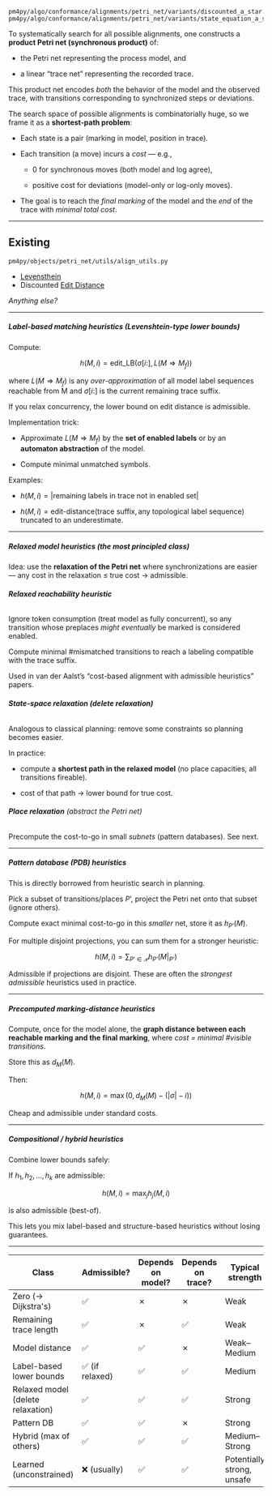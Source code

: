 ```
pm4py/algo/conformance/alignments/petri_net/variants/discounted_a_star.py
pm4py/algo/conformance/alignments/petri_net/variants/state_equation_a_star.py
```

To systematically search for all possible alignments, one constructs a **product Petri net (synchronous product)** of:

- the Petri net representing the process model, and
    
- a linear “trace net” representing the recorded trace.

This product net encodes _both_ the behavior of the model and the observed trace, with transitions corresponding to synchronized steps or deviations.

The search space of possible alignments is combinatorially huge, so we frame it as a **shortest-path problem**:

- Each state is a pair (marking in model, position in trace).
    
- Each transition (a move) incurs a _cost_ — e.g.,
    
    - 0 for synchronous moves (both model and log agree),
        
    - positive cost for deviations (model-only or log-only moves).
    
- The goal is to reach the _final marking_ of the model and the _end_ of the trace with _minimal total cost_.

---
## Existing

```
pm4py/objects/petri_net/utils/align_utils.py
```

- [Levensthein](https://en.wikipedia.org/wiki/Levenshtein_distance)
- Discounted [Edit Distance](https://en.wikipedia.org/wiki/Edit_distance)

_Anything else?_

---
##### **Label-based matching heuristics (Levenshtein-type lower bounds)**

Compute:

$$h(M,i) = \text{edit\_LB}(\sigma[i:], L(M \Rightarrow M_f))$$

where $L(M \Rightarrow M_f)$ is any _over-approximation_ of all model label sequences reachable from M and $\sigma[i:]$ is the current remaining trace suffix.

If you relax concurrency, the lower bound on edit distance is admissible.

Implementation trick:

- Approximate $L(M \Rightarrow M_f)$ by the **set of enabled labels** or by an **automaton abstraction** of the model.
    
- Compute minimal unmatched symbols.

Examples:

- $h(M,i) = |\text{remaining labels in trace not in enabled set}|$
    
- $h(M,i) = \text{edit-distance}(\text{trace suffix}, \text{any topological label sequence})$ truncated to an underestimate.

---
##### **Relaxed model heuristics** (the most principled class)

Idea: use the **relaxation of the Petri net** where synchronizations are easier — any cost in the relaxation ≤ true cost → admissible.
###### **Relaxed reachability heuristic**

Ignore token consumption (treat model as fully concurrent), so any transition whose preplaces _might eventually_ be marked is considered enabled.

Compute minimal \#mismatched transitions to reach a labeling compatible with the trace suffix.

Used in van der Aalst’s “cost-based alignment with admissible heuristics” papers.
###### **State-space relaxation (delete relaxation)**

Analogous to classical planning: remove some constraints so planning becomes easier.

In practice:

- compute a **shortest path in the relaxed model** (no place capacities, all transitions fireable).
    
- cost of that path → lower bound for true cost.
###### **Place relaxation** (abstract the Petri net)

Precompute the cost-to-go in small _subnets_ (pattern databases). See next.

---
##### **Pattern database (PDB) heuristics**

This is directly borrowed from heuristic search in planning.

Pick a subset of transitions/places $P’$, project the Petri net onto that subset (ignore others).

Compute exact minimal cost-to-go in this _smaller_ net, store it as $h_{P’}(M)$.

For multiple disjoint projections, you can sum them for a stronger heuristic:

$$h(M,i) = \sum_{P’ \in \mathcal{P}} h_{P’}(M|_{P’})$$

Admissible if projections are disjoint.
These are often the _strongest admissible_ heuristics used in practice.

---
##### **Precomputed marking-distance heuristics**

Compute, once for the model alone, the **graph distance between each reachable marking and the final marking**, where
*cost = minimal \#visible transitions*.

Store this as $d_M(M)$.

Then:

$$h(M,i) = \max(0, d_M(M) - (|\sigma| - i))$$

Cheap and admissible under standard costs.

---
##### **Compositional / hybrid heuristics**

Combine lower bounds safely:

If $h_1, h_2, …, h_k$ are admissible:

$$h(M,i) = \max_j h_j(M,i)$$

is also admissible (best-of).

This lets you mix label-based and structure-based heuristics without losing guarantees.

---

| **Class**                         | **Admissible?** | **Depends on model?** | **Depends on trace?** | **Typical strength**       |
| --------------------------------- | --------------- | --------------------- | --------------------- | -------------------------- |
| Zero (-> Dijkstra's)              | ✅               | ✗                     | ✗                     | Weak                       |
| Remaining trace length            | ✅               | ✗                     | ✅                     | Weak                       |
| Model distance                    | ✅               | ✅                     | ✗                     | Weak–Medium                |
| Label-based lower bounds          | ✅ (if relaxed)  | ✅                     | ✅                     | Medium                     |
| Relaxed model (delete relaxation) | ✅               | ✅                     | ✅                     | Strong                     |
| Pattern DB                        | ✅               | ✅                     | ✗                     | Strong                     |
| Hybrid (max of others)            | ✅               | ✅                     | ✅                     | Medium–Strong              |
| Learned (unconstrained)           | ❌ (usually)     | ✅                     | ✅                     | Potentially strong, unsafe |

